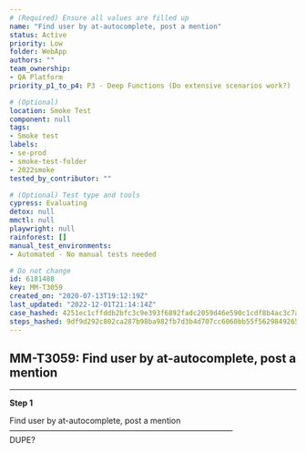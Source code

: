 ```yaml
---
# (Required) Ensure all values are filled up
name: "Find user by at-autocomplete, post a mention"
status: Active
priority: Low
folder: WebApp
authors: ""
team_ownership: 
- QA Platform
priority_p1_to_p4: P3 - Deep Functions (Do extensive scenarios work?)

# (Optional)
location: Smoke Test
component: null
tags: 
- Smoke test
labels: 
- se-prod
- smoke-test-folder
- 2022smoke
tested_by_contributor: ""

# (Optional) Test type and tools
cypress: Evaluating
detox: null
mmctl: null
playwright: null
rainforest: []
manual_test_environments: 
- Automated - No manual tests needed

# Do not change
id: 6181488
key: MM-T3059
created_on: "2020-07-13T19:12:19Z"
last_updated: "2022-12-01T21:14:14Z"
case_hashed: 4251ec1cffddb2bfc3c9e393f6892fadc2059d46e590c1cdf8b4ac3c7a1fe456bdf7570cbf47bcaad73e80fd4237aa04
steps_hashed: 9df9d292c802ca287b98ba982fb7d3b4d707cc6060bb55f562984926569d965f9da03c7515d107ff0e1cb99b69bb3406
---
```


<!-- (Auto-generated) Based on frontmatter's "key" and "name" -->

## MM-T3059: Find user by at-autocomplete, post a mention

---

**Step 1**

Find user by at-autocomplete, post a mention\
————————————————————————————\
DUPE?
